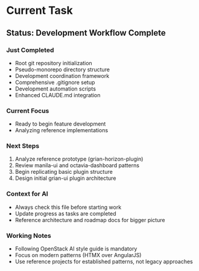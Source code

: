 # Current Task

## Status: Development Workflow Complete

### Just Completed
- Root git repository initialization
- Pseudo-monorepo directory structure
- Development coordination framework
- Comprehensive .gitignore setup
- Development automation scripts
- Enhanced CLAUDE.md integration

### Current Focus
- Ready to begin feature development
- Analyzing reference implementations

### Next Steps
1. Analyze reference prototype (grian-horizon-plugin)
2. Review manila-ui and octavia-dashboard patterns
3. Begin replicating basic plugin structure
4. Design initial grian-ui plugin architecture

### Context for AI
- Always check this file before starting work
- Update progress as tasks are completed
- Reference architecture and roadmap docs for bigger picture

### Working Notes
- Following OpenStack AI style guide is mandatory
- Focus on modern patterns (HTMX over AngularJS)
- Use reference projects for established patterns, not legacy approaches